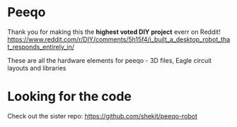 # Peeqo
Thank you for making this the **highest voted DIY project** everr on Reddit! 
https://www.reddit.com/r/DIY/comments/5h15f4/i_built_a_desktop_robot_that_responds_entirely_in/

These are all the hardware elements for peeqo - 3D files, Eagle circuit layouts and libraries

# Looking for the code

Check out the sister repo: https://github.com/shekit/peeqo-robot
